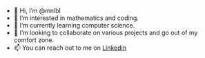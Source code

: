 - 👋 Hi, I’m @mnlbl
- 👀 I’m interested in mathematics and coding.
- 🌱 I’m currently learning computer science.
- 💞️ I’m looking to collaborate on various projects and go out of my comfort zone.
- 📫 You can reach out to me on <a href="https://www.linkedin.com/in/manelbaali/">Linkedin</a>
